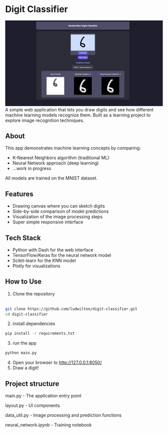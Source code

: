 # Digit Classifier
![classifier image](assets/classifier.png)
A simple web application that lets you draw digits and see how different machine learning models recognize them. Built as a learning project to explore image recognition techniques.

## About

This app demonstrates machine learning concepts by comparing:
- K-Nearest Neighbors algorithm (traditional ML)
- Neural Network approach (deep learning)
- ...work in progress

All models are trained on the MNIST dataset.

## Features

- Drawing canvas where you can sketch digits
- Side-by-side comparison of model predictions
- Visualization of the image processing steps
- Super simple responsive interface

## Tech Stack

- Python with Dash for the web interface
- TensorFlow/Keras for the neural network model
- Scikit-learn for the KNN model
- Plotly for visualizations

## How to Use
1. Clone the repository
```bash

git clone https://github.com/ludwilton/digit-classifier.git
cd digit-classifier
```
2. install dependencies
```bash
pip install -r requirements.txt
```
3. run the app
```bash
python main.py
```
4. Open your browser to http://127.0.0.1:8050/
5. Draw a digit!

## Project structure

main.py - The application entry point

layout.py - UI components

data_util.py - Image processing and prediction functions

neural_network.ipynb - Training notebook